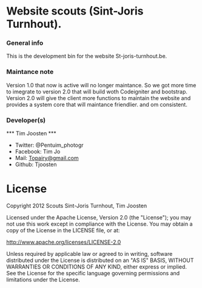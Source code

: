 Website scouts (Sint-Joris Turnhout).
=================

### General info

This is the development bin for the website St-joris-turnhout.be.

### Maintance note 

Version 1.0 that now is active will no longer maintance. So we got more time to imegrate to version 2.0 that will build woth Codeigniter and bootstrap. 
Version 2.0 will give the client more functions to maintain the website and provides a system core that will maintance friendlier. and om consistent.

### Developer(s)

*** Tim Joosten ***
- Twitter: @Pentuim_photogr
- Facebook: Tim Jo
- Mail: Topairy@gmail.com
- Github: Tjoosten

License
=================

Copyright 2012 Scouts Sint-Joris Turnhout, Tim Joosten

Licensed under the Apache License, Version 2.0 (the "License"); you may not use this work except in compliance with the License. You may obtain a copy of the License in the LICENSE file, or at:

http://www.apache.org/licenses/LICENSE-2.0

Unless required by applicable law or agreed to in writing, software distributed under the License is distributed on an "AS IS" BASIS, WITHOUT WARRANTIES OR CONDITIONS OF ANY KIND, either express or implied. See the License for the specific language governing permissions and limitations under the License.

